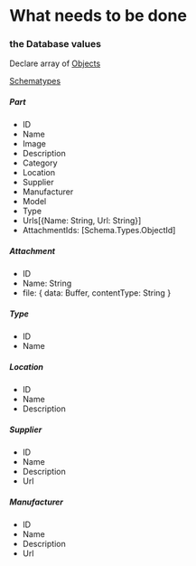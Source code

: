 # What needs to be done

### the Database values
Declare array of [Objects](https://stackoverflow.com/questions/19695058/how-to-define-object-in-array-in-mongoose-schema-correctly-with-2d-geo-index)

[Schematypes](http://mongoosejs.com/docs/schematypes.html)
##### Part
 - ID
 - Name
 - Image
 - Description
 - Category
 - Location
 - Supplier
 - Manufacturer
 - Model
 - Type
 - Urls[{Name: String, Url: String}]
 - AttachmentIds: [Schema.Types.ObjectId]

##### Attachment
- ID
- Name: String
- file: { data: Buffer, contentType: String }

##### Type
- ID
- Name
##### Location
- ID
- Name
- Description

##### Supplier
- ID
- Name
- Description
- Url
##### Manufacturer
- ID
- Name
- Description
- Url



